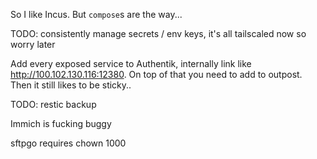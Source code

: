 So I like Incus. But `compose`s are the way...

TODO: consistently manage secrets / env keys, it's all tailscaled now so worry later

Add every exposed service to Authentik, internally link like http://100.102.130.116:12380.
On top of that you need to add to outpost.
Then it still likes to be sticky..

TODO: restic backup

Immich is fucking buggy

sftpgo requires chown 1000
